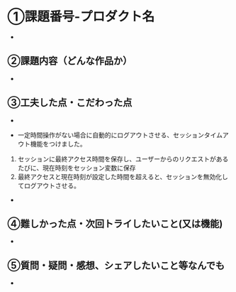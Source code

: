 # ①課題番号-プロダクト名
- 

## ②課題内容（どんな作品か）
- 


## ③工夫した点・こだわった点
- 

- 一定時間操作がない場合に自動的にログアウトさせる、セッションタイムアウト機能をつけました。
1. セッションに最終アクセス時間を保存し、ユーザーからのリクエストがあるたびに、現在時刻をセッション変数に保存
2. 最終アクセスと現在時刻が設定した時間を超えると、セッションを無効化してログアウトさせる。

- 

## ④難しかった点・次回トライしたいこと(又は機能)
- 


## ⑤質問・疑問・感想、シェアしたいこと等なんでも
- 



